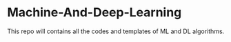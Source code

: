 # Machine-And-Deep-Learning
This repo will contains all the codes and templates of ML and DL algorithms.
